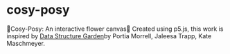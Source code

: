 # cosy-posy
🌸Cosy-Posy: An interactive flower canvas🌸
Created using p5.js, this work is inspired by [Data Structure Garden](https://p5js.org/tutorials/data-structure-garden/)by Portia Morrell, Jaleesa Trapp, Kate Maschmeyer.
